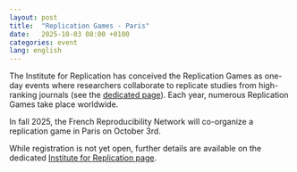 ```yaml
---
layout: post
title:  "Replication Games - Paris"
date:   2025-10-03 08:00 +0100
categories: event
lang: english
---
```


The Institute for Replication has conceived the Replication Games as one-day events where researchers collaborate to replicate studies from high-ranking journals (see the [dedicated page](https://i4replication.org/blog%20Games.html)). Each year, numerous Replication Games take place worldwide.

In fall 2025, the French Reproducibility Network will co-organize a replication game in Paris on October 3rd.

While registration is not yet open, further details are available on the dedicated [Institute for Replication page](https://i4replication.org/games.html).
